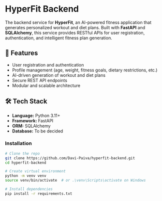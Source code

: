 # HyperFit Backend

The backend service for **HyperFit**, an AI-powered fitness application that generates personalized workout and diet plans. Built with **FastAPI** and **SQLAlchemy**, this service provides RESTful APIs for user registration, authentication, and intelligent fitness plan generation.

## 🚀 Features

- User registration and authentication
- Profile management (age, weight, fitness goals, dietary restrictions, etc.)
- AI-driven generation of workout and diet plans
- Secure REST API endpoints
- Modular and scalable architecture

## 🛠️ Tech Stack

- **Language:** Python 3.11+
- **Framework:** FastAPI
- **ORM:** SQLAlchemy
- **Database:** To be decided

### Installation

```bash
# Clone the repo
git clone https://github.com/Davi-Paiva/hyperfit-backend.git
cd hyperfit-backend

# Create virtual environment
python -m venv venv
source venv/bin/activate  # or .\venv\Scripts\activate on Windows

# Install dependencies
pip install -r requirements.txt
